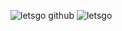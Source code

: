 ![![letsgo](https://github.com/user-attachments/assets/863c96c4-3932-4780-a370-b601831bd1ae)
github](https://github.com/user-attachments/assets/3c356e87-7efa-4bad-bc41-8dfd70e8fd0c)
![letsgo](https://github.com/user-attachments/assets/a237a60d-2c7d-495f-a7a2-8c783640eb88)
